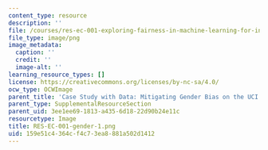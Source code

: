 ```yaml
---
content_type: resource
description: ''
file: /courses/res-ec-001-exploring-fairness-in-machine-learning-for-international-development-spring-2020/159e51c4364cf4c73ea8881a502d1412_RES-EC-001-gender-1.png
file_type: image/png
image_metadata:
  caption: ''
  credit: ''
  image-alt: ''
learning_resource_types: []
license: https://creativecommons.org/licenses/by-nc-sa/4.0/
ocw_type: OCWImage
parent_title: 'Case Study with Data: Mitigating Gender Bias on the UCI Adult Database'
parent_type: SupplementalResourceSection
parent_uid: 3ee1ee69-1813-a435-6d18-22d90b24e11c
resourcetype: Image
title: RES-EC-001-gender-1.png
uid: 159e51c4-364c-f4c7-3ea8-881a502d1412
---
```


